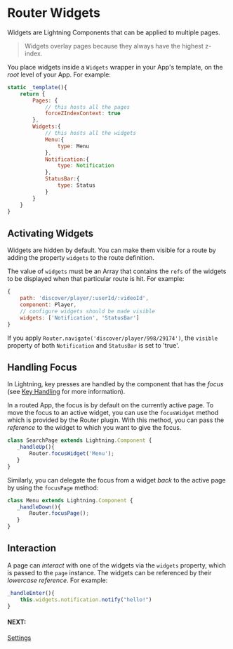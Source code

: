 # Router Widgets

Widgets are Lightning Components that can be applied to multiple pages.

> Widgets overlay pages because they always have the highest z-index.

You place widgets inside a `Widgets` wrapper in your App's template, on the *root* level of your App. For example:

```js
static _template(){
    return {
        Pages: {
            // this hosts all the pages
            forceZIndexContext: true
        },
        Widgets:{
            // this hosts all the widgets
            Menu:{
                type: Menu
            },
            Notification:{
                type: Notification
            },
            StatusBar:{
                type: Status
            }
        }
    }
}
```

## Activating Widgets

Widgets are hidden by default. You can make them visible for a route by adding the property `widgets` to the route definition.

The value of `widgets` must be an Array that contains the `refs` of the widgets to be displayed when that particular route is hit. For example:

```js
{
    path: 'discover/player/:userId/:videoId',
    component: Player,
    // configure widgets should be made visible
    widgets: ['Notification', 'StatusBar']
}
```

If you apply  `Router.navigate('discover/player/998/29174')`, the `visible` property of both `Notification` and `StatusBar` is set to 'true'.

## Handling Focus

In Lightning, key presses are handled by the component that has the *focus* (see [Key Handling](../../../lightning-core-reference/RemoteControl/KeyHandling.md) for more information).

In a routed App, the focus is by default on the currently active page. To move the focus to an
active widget, you can use the `focusWidget` method which is provided by the Router plugin. With this method, you can pass the *reference* to the widget to which you want to give the focus.

```js
class SearchPage extends Lightning.Component {
   _handleUp(){
       Router.focusWidget('Menu');
   }
}
```

Similarly, you can delegate the focus from a widget *back* to the active page by using the `focusPage` method:

```js
class Menu extends Lightning.Component {
   _handleDown(){
       Router.focusPage();
   }
}
```

## Interaction

A page can *interact* with one of the widgets via the `widgets` property, which is passed to the `page` instance. The widgets can be referenced by their *lowercase reference*. For example:

```js
_handleEnter(){
    this.widgets.notification.notify("hello!")
}
```

#### NEXT:
[Settings](settings.md)
